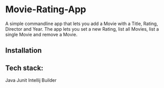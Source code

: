 # Movie-Rating-App

A simple commandline app that lets you add a Movie with a Title, Rating, Director and Year. The app lets you set a new Rating, list all Movies, list a single Movie and remove a Movie.

## Installation

## Tech stack:

Java
Junit
Intellij Builder
